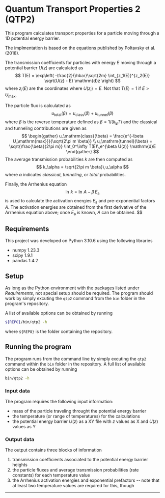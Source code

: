 # Quantum Transport Properties 2 (QTP2)

This program calculates transport properties for a particle moving through a 1D potential energy barrier. 

The implmentation is based on the equations published by Poltavsky et al. (2018). 

The transmission coefficients for particles with energy $E$ moving through a potential barrier $U(z)$ are calculated as
$$
T(E) = \exp\left(
-\frac{2}{\hbar}\sqrt{2m} \int_{z_1(E)}^{z_2(E)} \sqrt{U(z) - E} \mathrm{d}z
\right)
$$
where $z_i(E)$ are the coordinates where $U(z_i) = E$. 
Not that $T(E) = 1$ if $E > U_\mathrm{max}$. 

The particle flux is calculated as
$$
u_\mathrm{total}(\beta) = u_\mathrm{class}(\beta) + u_\mathrm{tunnel}(\beta) 
$$
where $\beta$ is the reverse temperature defined as $\beta = 1/(k_\mathrm{B}T)$
and the classical and tunneling contributions are given as
$$
\begin{gather}
u_\mathrm{class}(\beta) = \frac{e^{-\beta U_\mathrm{max}}}{\sqrt{2\pi m \beta}} \\
u_\mathrm{tunnel}(\beta) = 
    \sqrt{\frac{\beta}{2\pi m}} \int_0^\infty T(E)\,e^{\beta U(z)} \mathrm{d}E
\end{gather}
$$
The average transmission probabilities $k$ are then computed as
$$
k_\alpha = \sqrt{2\pi m \beta}\,u_\alpha
$$
where $\alpha$ indicates _classical_, _tunneling_, or _total_ probabilities. 

Finally, the Arrhenius equation 
$$
\ln\,k = \ln\,A - \beta\,E_\mathrm{a}
$$
is used to calculate the activation energies $E_\mathrm{a}$ and pre-exponential factors $A$. 
The activation energies are obtained from the first derivative of the Arrhenius equation above; once $E_\mathrm{a}$ is known, $A$ can be obtained. 
$$

## Requirements

This project was developed on Python 3.10.6 using the following libraries

- numpy 1.23.3
- scipy 1.9.1
- pandas 1.4.2

## Setup

As long as the Python environment with the packages listed under _Requirements_, not special setup should be required. 
The program should work by simply excuting the `qtp2` command from the `bin` folder in the program's repository. 

A list of available options can be obtained by running
```sh
${REPO}/bin/qtp2 -h
``` 
where `${REPO}` is the folder containing the repository. 

## Running the program

The program runs from the command line by simply excuting the `qtp2` command within the `bin` folder in the repository. 
A full list of available options can be obtained by running
```sh
bin/qtp2 -h
```

### Input data

The program requires the following input information:

- mass of the particle traveling throught the potential energy barrier 
- the temperature (or range of temperatures) for the calculations 
- the potential energy barrier $U(z)$ as a XY file with $z$ values as X and $U(z)$ values as Y 
  
### Output data

The output contains three blocks of information

1. transmission coefficients associated to the potential energy barrier heights
2. the particle fluxes and average transmission probabilities (rate constants) for each temperature value
3. the Arrhenius activation energies and exponential prefactors -- note that at least two temperature values are required for this, though

* * *
